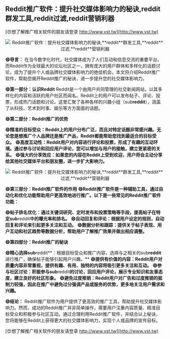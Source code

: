 ## **Reddit推广软件：提升社交媒体影响力的秘诀,**reddit**群发工具,**reddit**过滤,**reddit**营销利器**

[😍想了解推广相关软件的朋友请登录 http://www.vst.tw](http://www.vst.tw)

 <center><img src="https://vst.tw/MP4/tuiguang/png/2.png" alt="Reddit推广软件：提升社交媒体影响力的秘诀,**reddit**群发工具,**reddit**过滤,**reddit**营销利器"></center>

**😄导言：**
在当今数字化时代，社交媒体成为了人们互动和信息交流的重要平台。而Reddit作为全球最大的论坛社区之一，拥有庞大的用户群体和多样化的话题讨论，成为了提升个人或品牌社交媒体影响力的绝佳机会。本文将介绍Reddit推广软件，帮助您揭开Reddit推广的秘诀，进一步提升您的社交媒体影响力。

**😄第一部分：认识Reddit**
Reddit是一个由用户共同管理的社交新闻网站，以其多样化的内容和活跃的用户社区而闻名。Reddit上的用户可以发布帖子、评论、投票，形成热门话题和讨论。这里汇聚了各种各样的兴趣小组（sub**reddit**），涵盖了从科技、艺术到时事、娱乐等方方面面的话题。

**😄第二部分：Reddit推广的优势**

**😄精准的目标受众：Reddit上的用户分布广泛，而且对特定话题非常感兴趣。无论您是想推广个人品牌还是推广产品，Reddit都能帮助您找到最适合的目标受众。**
**😄高度互动性：Reddit用户对内容进行评论和投票，形成了有趣的互动环境。通过参与讨论和回应用户评论，您可以增加与用户的接触，建立更紧密的关系。**
**😄强大的分享效应：如果您的内容在Reddit上受到欢迎，用户将会主动分享给其他社交媒体平台和朋友圈，进一步扩大影响力。**

 <center><img src="https://vst.tw/MP4/tuiguang/png/2.png" alt="Reddit推广软件：提升社交媒体影响力的秘诀,**reddit**群发工具,**reddit**过滤,**reddit**营销利器"></center>

**😄第三部分：Reddit推广软件的作用**
**😄Reddit推广软件是一种辅助工具，通过自动化和优化功能帮助用户更高效地进行推广。以下是一些常见的Reddit推广软件功能：**

**😄帖子排名优化：通过关键词研究、定时发布和投票策略等手段，提高帖子在特定sub**reddit**中的曝光率和排名。**
**😄自动回复和评论：根据用户设定的规则，自动回复和评论来引起更多关注和互动。**
**😄数据分析和跟踪：提供关于帖子表现、用户互动和社区趋势等数据分析，帮助用户了解推广效果并做出相应调整。**

**😄第四部分：Reddit推广的秘诀**

**😄精心选择sub**reddit**：根据目标受众和推广内容，选择与之相关的sub**reddit**进行推广，确保帖子能够引起用户兴趣。**
**😄提供有价值的内容：Reddit用户对质量内容非常重视，提供有趣、有用、独特的内容将吸引更多关注和互动。**
**😄参与社区讨论：积极参与sub**reddit**的讨论，回应用户评论，展示专业知识和友善态度，建立良好的社区形象。**
**😄避免过度推销：Reddit用户对广告和过度推销的抵制力较强，因此在推广中避免过分强调产品或服务的优势，更多地关注用户需求和兴趣。**

**😄结论：**
Reddit推广软件为用户提供了更高效的推广工具，帮助提升社交媒体影响力。然而，成功的Reddit推广并非简单操作，需要用户注重内容质量、精准目标受众和积极参与社区互动。通过合理利用Reddit推广软件，并结合以上秘诀，您将能够在Reddit上获得更大的社交媒体影响力，实现个人或品牌的宣传目标。

[😍想了解推广相关软件的朋友请登录 http://www.vst.tw](http://www.vst.tw)



